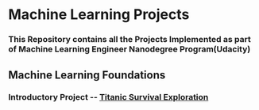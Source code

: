 # Machine Learning Projects
### This Repository contains all the Projects Implemented as part of Machine  Learning Engineer Nanodegree Program(Udacity)

## Machine Learning Foundations
### Introductory Project -- [Titanic Survival Exploration](www.google.com)
